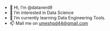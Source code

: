 - 👋 Hi, I’m @datanerd9
- 👀 I’m interested in Data Science
- 🌱 I’m currently learning Data Engineering Tools.
- 📫 Mail me on umeshpd44@gmail.com

<!---
datanerd9/datanerd9 is a ✨ special ✨ repository because its `README.md` (this file) appears on your GitHub profile.
You can click the Preview link to take a look at your changes.
--->

